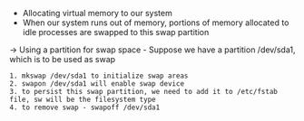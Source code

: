 
- Allocating virtual memory to our system 
- When our system runs out of memory, portions of memory allocated to idle processes are swapped to this swap partition 

-> Using a partition for swap space - 
	Suppose we have a partition /dev/sda1, which is to be used as swap 

	1. mkswap /dev/sda1 to initialize swap areas
	2. swapon /dev/sda1 will enable swap device
	3. to persist this swap partition, we need to add it to /etc/fstab file, sw will be the filesystem type
	4. to remove swap - swapoff /dev/sda1

